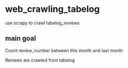 # web_crawling_tabelog
use scrapy to crawl tabelog_reviews

## main goal
Count review_number between this month and last month

Reviews are crawled from tabelog
